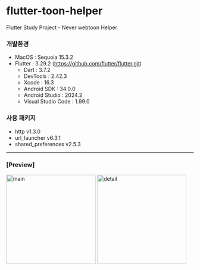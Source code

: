 # flutter-toon-helper
Flutter Study Project - Never webtoon Helper

### 개발환경
- MacOS : Sequoia 15.3.2
- Flutter : 3.29.2 (https://github.com/flutter/flutter.git)
  - Dart : 3.7.2
  - DevTools : 2.42.3
  - Xcode : 16.3
  - Android SDK : 34.0.0
  - Android Studio : 2024.2
  - Visual Studio Code : 1.99.0

### 사용 패키지
- http v1.3.0
- url_launcher v6.3.1
- shared_preferences v2.5.3

---

### [Preview]
<img width="240" alt="main" src="https://github.com/user-attachments/assets/9021fa61-583a-4820-9867-8bff62020c2a" />
<img width="240" alt="detail" src="https://github.com/user-attachments/assets/00b68fde-2ac6-4bef-bdd7-43fcd0ae00f9" />
